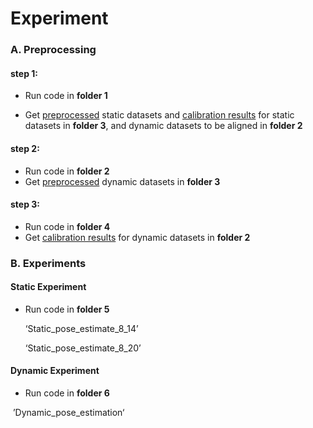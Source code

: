 # Experiment

### A. Preprocessing

#### step 1: 

- Run code in **folder 1**  

- Get <u>preprocessed</u> static datasets and <u>calibration results</u> for static datasets in **folder 3**, and dynamic datasets to be aligned in **folder 2**


#### step 2:

- Run code in **folder 2** 
- Get <u>preprocessed</u> dynamic datasets in **folder 3**

#### step 3:

- Run code in **folder 4**  
- Get <u>calibration results</u> for dynamic datasets in **folder 2**

### B. Experiments

#### Static Experiment

- Run code in **folder 5**

  ‘Static_pose_estimate_8_14’

  ‘Static_pose_estimate_8_20’

#### Dynamic Experiment

- Run code in **folder 6**

​		’Dynamic_pose_estimation‘
